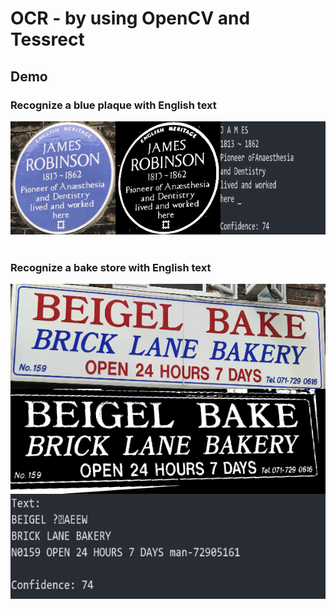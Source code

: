 # OCR - by using OpenCV and Tessrect

## Demo

### Recognize a blue plaque with English text
![image](https://github.com/sfwang20/OCR/blob/master/demo/blueplaque.png)&emsp;

### Recognize a bake store  with English text
![image](https://github.com/sfwang20/OCR/blob/master/demo/bakestore.png)&emsp;
